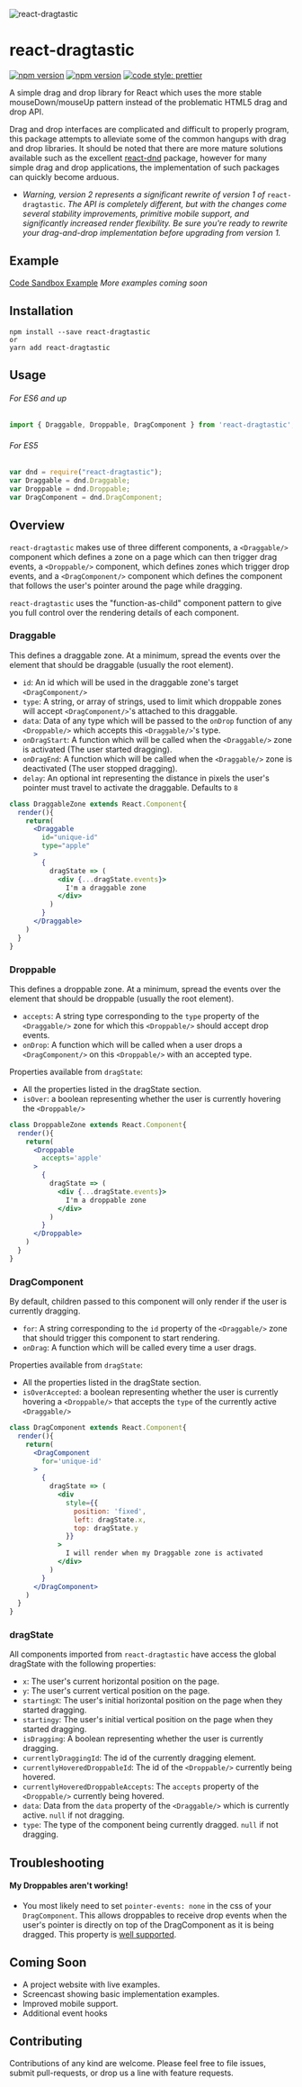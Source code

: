 ![react-dragtastic](https://raw.githubusercontent.com/chrisjpatty/react-dragtastic/master/logo.png)

# react-dragtastic
[![npm version](https://badge.fury.io/js/react-dragtastic.svg)](https://badge.fury.io/js/react-dragtastic)
[![npm version](https://img.shields.io/npm/dt/react-dragtastic.svg)](https://badge.fury.io/js/react-dragtastic)
[![code style: prettier](https://img.shields.io/badge/code_style-prettier-ff69b4.svg?style=flat-square)](https://github.com/prettier/prettier)

A simple drag and drop library for React which uses the more stable mouseDown/mouseUp pattern instead of the problematic HTML5 drag and drop API.

Drag and drop interfaces are complicated and difficult to properly program, this package attempts to alleviate some of the common hangups with drag and drop libraries. It should be noted that there are more mature solutions available such as the excellent [react-dnd](https://github.com/react-dnd/react-dnd) package, however for many simple drag and drop applications, the implementation of such packages can quickly become arduous.

* _Warning, version 2 represents a significant rewrite of version 1 of_  `react-dragtastic`. _The API is completely different, but with the changes come several stability improvements, primitive mobile support, and significantly increased render flexibility. Be sure you're ready to rewrite your drag-and-drop implementation before upgrading from version 1._

## Example

[Code Sandbox Example](https://codesandbox.io/s/5z32yqk7l4)
_More examples coming soon_

## Installation

```shell
npm install --save react-dragtastic
or
yarn add react-dragtastic
```

## Usage

###### For ES6 and up
```javascript
import { Draggable, Droppable, DragComponent } from 'react-dragtastic';
```

###### For ES5
```javascript
var dnd = require("react-dragtastic");
var Draggable = dnd.Draggable;
var Droppable = dnd.Droppable;
var DragComponent = dnd.DragComponent;
```

## Overview

`react-dragtastic` makes use of three different components, a `<Draggable/>` component which defines a zone on a page which can then trigger drag events, a `<Droppable/>` component, which defines zones which trigger drop events, and a `<DragComponent/>` component which defines the component that follows the user's pointer around the page while dragging.

`react-dragtastic` uses the "function-as-child" component pattern to give you full control over the rendering details of each component.

### Draggable

This defines a draggable zone. At a minimum, spread the events over the element that should be draggable (usually the root element).

- `id`: An id which will be used in the draggable zone's target `<DragComponent/>`
- `type`: A string, or array of strings, used to limit which droppable zones will accept `<DragComponent/>`'s attached to this draggable.
- `data`: Data of any type which will be passed to the `onDrop` function of any `<Droppable/>` which accepts this `<Draggable/>`'s type.
- `onDragStart`: A function which will be called when the `<Draggable/>` zone is activated (The user started dragging).
- `onDragEnd`: A function which will be called when the `<Draggable/>` zone is deactivated (The user stopped dragging).
- `delay`: An optional int representing the distance in pixels the user's pointer must travel to activate the draggable. Defaults to `8`

```jsx
class DraggableZone extends React.Component{
  render(){
    return(
      <Draggable
        id="unique-id"
        type="apple"
      >
        {
          dragState => (
            <div {...dragState.events}>
              I'm a draggable zone
            </div>
          )
        }
      </Draggable>
    )
  }
}
```

### Droppable

This defines a droppable zone. At a minimum, spread the events over the element that should be droppable (usually the root element).

- `accepts`: A string type corresponding to the `type` property of the `<Draggable/>` zone for which this `<Droppable/>` should accept drop events.
- `onDrop`: A function which will be called when a user drops a `<DragComponent/>` on this `<Droppable/>` with an accepted type.

Properties available from `dragState`:
- All the properties listed in the dragState section.
- `isOver`: a boolean representing whether the user is currently hovering the `<Droppable/>`

```jsx
class DroppableZone extends React.Component{
  render(){
    return(
      <Droppable
        accepts='apple'
      >
        {
          dragState => (
            <div {...dragState.events}>
              I'm a droppable zone
            </div>
          )
        }
      </Droppable>
    )
  }
}
```

### DragComponent

By default, children passed to this component will only render if the user is currently dragging.

- `for`: A string corresponding to the `id` property of the `<Draggable/>` zone that should trigger this component to start rendering.
- `onDrag`: A function which will be called every time a user drags.

Properties available from `dragState`:
- All the properties listed in the dragState section.
- `isOverAccepted`: a boolean representing whether the user is currently hovering a `<Droppable/>` that accepts the `type` of the currently active `<Draggable/>`

```jsx
class DragComponent extends React.Component{
  render(){
    return(
      <DragComponent
        for='unique-id'
      >
        {
          dragState => (
            <div
              style={{
                position: 'fixed',
                left: dragState.x,
                top: dragState.y
              }}
            >
              I will render when my Draggable zone is activated
            </div>
          )
        }
      </DragComponent>
    )
  }
}
```

### dragState

All components imported from `react-dragtastic` have access the global dragState with the following properties:
- `x`: The user's current horizontal position on the page.
- `y`: The user's current vertical position on the page.
- `startingX`: The user's initial horizontal position on the page when they started dragging.
- `startingy`: The user's initial vertical position on the page when they started dragging.
- `isDragging`: A boolean representing whether the user is currently dragging.
- `currentlyDraggingId`: The id of the currently dragging element.
- `currentlyHoveredDroppableId`: The id of the `<Droppable/>` currently being hovered.
- `currentlyHoveredDroppableAccepts`: The `accepts` property of the `<Droppable/>` currently being hovered.
- `data`: Data from the `data` property of the `<Draggable/>` which is currently active. `null` if not dragging.
- `type`: The type of the component being currently dragged. `null` if not dragging.

## Troubleshooting

#### My Droppables aren't working!

- You most likely need to set `pointer-events: none` in the css of your `DragComponent`. This allows droppables to receive drop events when the user's pointer is directly on top of the DragComponent as it is being dragged. This property is [well supported](https://caniuse.com/#feat=pointer-events).

## Coming Soon

- A project website with live examples.
- Screencast showing basic implementation examples.
- Improved mobile support.
- Additional event hooks

## Contributing

Contributions of any kind are welcome. Please feel free to file issues, submit pull-requests, or drop us a line with feature requests.
